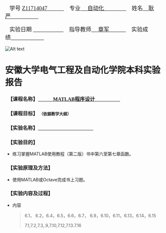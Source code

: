  <br>&emsp;<font size=4 face="宋体">学号 <u>Z11714047&emsp;&emsp;&emsp;</u>&emsp;专业<u> &emsp;自动化&emsp;&emsp;&emsp;&emsp;</u>&emsp;姓名<u>&emsp;耿严&emsp;&emsp;&emsp;&emsp;&emsp;</u></font></br>
<br>&emsp;<font size=4 face="宋体">实验日期 <u>&emsp;&emsp;&emsp;&ensp;&emsp;&emsp;</u>&emsp;指导教师<u> &emsp;章军&emsp;&emsp;&emsp;</u>&emsp;实验成绩<u>&emsp;&emsp;&emsp;&emsp;&emsp;&emsp;</u></font></br>
<br>![Alt text](https://raw.githubusercontent.com/gYANnnnn/AHU/master/lab_report/1.png)<br>

# <font  face="华文新魏">安徽大学电气工程及自动化学院本科实验报告</font>



### &ensp;<font face="Microsoft JhengHei">【课程名称】<u>&emsp;&emsp;&emsp;MATLAB程序设计&emsp;&emsp;&emsp;&emsp;&emsp;</u></font>  

### &ensp;<font face="Microsoft JhengHei">【课程目标】</font> <font face="宋体" size=2>（依据教学大纲）</font>

### &ensp;<font face="Microsoft JhengHei">【实验名称】<u>&emsp;&emsp;&emsp;&emsp;&emsp;&emsp;&emsp;&emsp;&emsp;&emsp;&emsp;</u></font>  

### &ensp;<font face="Microsoft JhengHei">【实验目的】</font>  

- 练习掌握MATLAB使用教程（第二版）书中第六至第七章函数。

### &ensp;<font face="Microsoft JhengHei">【实验原理及方法】</font>  

- 使用MATLAB或Octave完成书上习题。

### &ensp;<font face="Microsoft JhengHei">【实验内容及过程】</font>  

- 内容

  > 6.1， 6.2，6.4，6.5，6.6，6.7， 6.9，6.10，6.11，6.13，6.14，6.15 
  >
  > 7.1,7.2,7.3,.9,7.10,7.12,7.13.7.16

